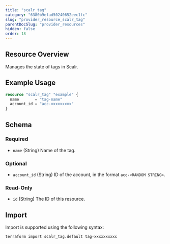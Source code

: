 ```yaml
---
title: "scalr_tag"
category: "6380b9efad50240652eec1fc"
slug: "provider_resource_scalr_tag"
parentDocSlug: "provider_resources"
hidden: false
order: 18
---
```

## Resource Overview

Manages the state of tags in Scalr.

## Example Usage

```terraform
resource "scalr_tag" "example" {
  name       = "tag-name"
  account_id = "acc-xxxxxxxxx"
}
```

<!-- schema generated by tfplugindocs -->
## Schema

### Required

- `name` (String) Name of the tag.

### Optional

- `account_id` (String) ID of the account, in the format `acc-<RANDOM STRING>`.

### Read-Only

- `id` (String) The ID of this resource.

## Import

Import is supported using the following syntax:

```shell
terraform import scalr_tag.default tag-xxxxxxxxxx
```
